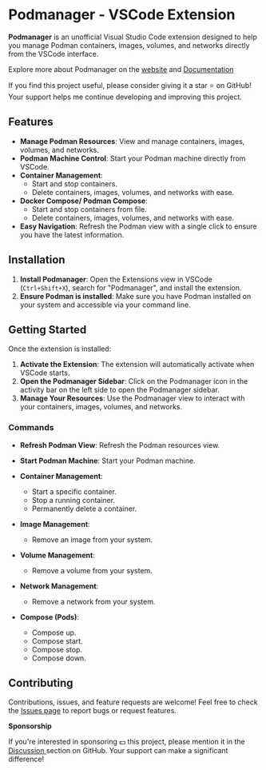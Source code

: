 # Podmanager - VSCode Extension

**Podmanager** is an unofficial Visual Studio Code extension designed to help you manage Podman containers, images, volumes, and networks directly from the VSCode interface.

Explore more about Podmanager on the [website](https://pod-manager.pages.dev) and [Documentation](https://pod-manager.pages.dev/docs)

If you find this project useful, please consider giving it a star ⭐ on GitHub! Your support helps me continue developing and improving this project.


## Features

- **Manage Podman Resources**: View and manage containers, images, volumes, and networks.
- **Podman Machine Control**: Start your Podman machine directly from VSCode.
- **Container Management**: 
  - Start and stop containers.
  - Delete containers, images, volumes, and networks with ease.
- **Docker Compose/ Podman Compose**: 
  - Start and stop containers from file.
  - Delete containers, images, volumes, and networks with ease.
- **Easy Navigation**: Refresh the Podman view with a single click to ensure you have the latest information.

## Installation

1. **Install Podmanager**: Open the Extensions view in VSCode (`Ctrl+Shift+X`), search for "Podmanager", and install the extension.
2. **Ensure Podman is installed**: Make sure you have Podman installed on your system and accessible via your command line.

## Getting Started

Once the extension is installed:

1. **Activate the Extension**: The extension will automatically activate when VSCode starts.
2. **Open the Podmanager Sidebar**: Click on the Podmanager icon in the activity bar on the left side to open the Podmanager sidebar.
3. **Manage Your Resources**: Use the Podmanager view to interact with your containers, images, volumes, and networks.

### Commands

- **Refresh Podman View**: Refresh the Podman resources view.
- **Start Podman Machine**: Start your Podman machine.

- **Container Management**:
  - Start a specific container.
  - Stop a running container.
  - Permanently delete a container.
    
- **Image Management**:
  - Remove an image from your system.
    
- **Volume Management**:
  - Remove a volume from your system.
    
- **Network Management**:
  - Remove a network from your system.

- **Compose (Pods)**:
  - Compose up.
  - Compose start.
  - Compose stop.
  - Compose down.

## Contributing

Contributions, issues, and feature requests are welcome! Feel free to check the [Issues page](https://github.com/dreamcatcher45/podmanager/issues) to report bugs or request features.


**Sponsorship**

If you're interested in sponsoring 💵 this project, please mention it in the [Discussion ](https://github.com/dreamcatcher45/podmanager/discussions) section on GitHub. Your support can make a significant difference!
